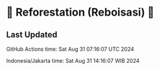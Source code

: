 
# 🌳 Reforestation (Reboisasi) 🌲

## Last Updated

GitHub Actions time: Sat Aug 31 07:16:07 UTC 2024

Indonesia/Jakarta time: Sat Aug 31 14:16:07 WIB 2024
